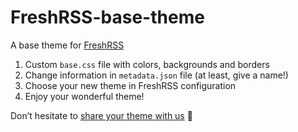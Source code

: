 FreshRSS-base-theme
===================

A base theme for [FreshRSS](https://freshrss.org)

1. Custom ```base.css``` file with colors, backgrounds and borders
2. Change information in ```metadata.json``` file (at least, give a name!)
3. Choose your new theme in FreshRSS configuration
4. Enjoy your wonderful theme!

Don’t hesitate to [share your theme with us](https://github.com/FreshRSS/FreshRSS/discussions/categories/show-and-tell) 🙂
